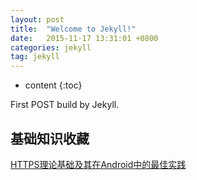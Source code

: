 ```yaml
---
layout: post
title:  "Welcome to Jekyll!"
date:   2015-11-17 13:31:01 +0800
categories: jekyll
tag: jekyll
---
```


* content
{:toc}


First POST build by Jekyll.


基础知识收藏
------------------------
[HTTPS理论基础及其在Android中的最佳实践](http://blog.csdn.net/iispring/article/details/51615631)


[jekyll]:      http://jekyllrb.com
[jekyll-gh]:   https://github.com/jekyll/jekyll
[jekyll-help]: https://github.com/jekyll/jekyll-help
